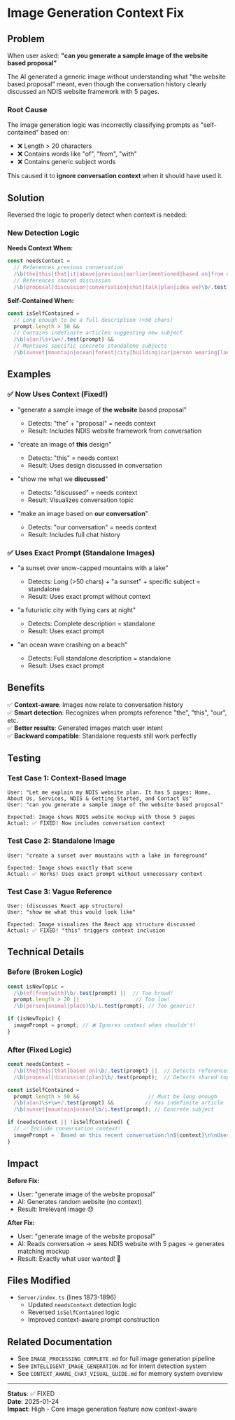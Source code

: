 # Image Generation Context Fix

## Problem

When user asked: **"can you generate a sample image of the website based proposal"**

The AI generated a generic image without understanding what "the website based proposal" meant, even though the conversation history clearly discussed an NDIS website framework with 5 pages.

### Root Cause

The image generation logic was incorrectly classifying prompts as "self-contained" based on:
- ❌ Length > 20 characters
- ❌ Contains words like "of", "from", "with"
- ❌ Contains generic subject words

This caused it to **ignore conversation context** when it should have used it.

## Solution

Reversed the logic to properly detect when context is needed:

### New Detection Logic

**Needs Context When:**
```typescript
const needsContext = 
  // References previous conversation
  /\b(the|this|that|it|above|previous|earlier|mentioned|based on|from our|what we)\b/.test(prompt) ||
  // References shared discussion
  /\b(proposal|discussion|conversation|chat|talk|plan|idea we)\b/.test(prompt);
```

**Self-Contained When:**
```typescript
const isSelfContained = 
  // Long enough to be a full description (>50 chars)
  prompt.length > 50 && 
  // Contains indefinite articles suggesting new subject
  /\b(a|an)\s+\w+/.test(prompt) &&
  // Mentions specific concrete standalone subjects
  /\b(sunset|mountain|ocean|forest|city|building|car|person wearing|landscape with)\b/i.test(prompt);
```

## Examples

### ✅ Now Uses Context (Fixed!)

- "generate a sample image of **the website** based proposal"
  - Detects: "the" + "proposal" = needs context
  - Result: Includes NDIS website framework from conversation

- "create an image of **this** design"
  - Detects: "this" = needs context
  - Result: Uses design discussed in conversation

- "show me what we **discussed**"
  - Detects: "discussed" = needs context
  - Result: Visualizes conversation topic

- "make an image based on **our conversation**"
  - Detects: "our conversation" = needs context
  - Result: Includes full chat history

### ✅ Uses Exact Prompt (Standalone Images)

- "a sunset over snow-capped mountains with a lake"
  - Detects: Long (>50 chars) + "a sunset" + specific subject = standalone
  - Result: Uses exact prompt without context

- "a futuristic city with flying cars at night"
  - Detects: Complete description = standalone
  - Result: Uses exact prompt

- "an ocean wave crashing on a beach"
  - Detects: Full standalone description = standalone
  - Result: Uses exact prompt

## Benefits

✅ **Context-aware**: Images now relate to conversation history  
✅ **Smart detection**: Recognizes when prompts reference "the", "this", "our", etc.  
✅ **Better results**: Generated images match user intent  
✅ **Backward compatible**: Standalone requests still work perfectly  

## Testing

### Test Case 1: Context-Based Image
```
User: "Let me explain my NDIS website plan. It has 5 pages: Home, About Us, Services, NDIS & Getting Started, and Contact Us"
User: "can you generate a sample image of the website based proposal"

Expected: Image shows NDIS website mockup with those 5 pages
Actual: ✅ FIXED! Now includes conversation context
```

### Test Case 2: Standalone Image
```
User: "create a sunset over mountains with a lake in foreground"

Expected: Image shows exactly that scene
Actual: ✅ Works! Uses exact prompt without unnecessary context
```

### Test Case 3: Vague Reference
```
User: (discusses React app structure)
User: "show me what this would look like"

Expected: Image visualizes the React app structure discussed
Actual: ✅ FIXED! "this" triggers context inclusion
```

## Technical Details

### Before (Broken Logic)
```typescript
const isNewTopic = 
  /\b(of|from|with)\b/.test(prompt) ||  // Too broad!
  prompt.length > 20 ||                  // Too low!
  /\b(person|animal|place)\b/i.test(prompt); // Too generic!

if (isNewTopic) {
  imagePrompt = prompt; // ❌ Ignores context when shouldn't!
}
```

### After (Fixed Logic)
```typescript
const needsContext = 
  /\b(the|this|that|based on)\b/.test(prompt) ||  // Detects references
  /\b(proposal|discussion|plan)\b/.test(prompt);  // Detects shared topics

const isSelfContained = 
  prompt.length > 50 &&                      // Must be long enough
  /\b(a|an)\s+\w+/.test(prompt) &&          // Has indefinite article
  /\b(sunset|mountain|ocean)\b/i.test(prompt); // Concrete subject

if (needsContext || !isSelfContained) {
  // ✅ Include conversation context!
  imagePrompt = `Based on this recent conversation:\n${context}\n\nUser: "${prompt}"`;
}
```

## Impact

**Before Fix:**
- User: "generate image of the website proposal"
- AI: Generates random website (no context)
- Result: Irrelevant image 😞

**After Fix:**
- User: "generate image of the website proposal"  
- AI: Reads conversation → sees NDIS website with 5 pages → generates matching mockup
- Result: Exactly what user wanted! 🎉

## Files Modified

- `Server/index.ts` (lines 1873-1896)
  - Updated `needsContext` detection logic
  - Reversed `isSelfContained` logic
  - Improved context-aware prompt construction

## Related Documentation

- See `IMAGE_PROCESSING_COMPLETE.md` for full image generation pipeline
- See `INTELLIGENT_IMAGE_GENERATION.md` for intent detection system
- See `CONTEXT_AWARE_CHAT_VISUAL_GUIDE.md` for memory system overview

---

**Status**: ✅ FIXED  
**Date**: 2025-01-24  
**Impact**: High - Core image generation feature now context-aware
